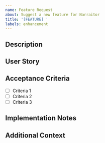 ```yaml
---
name: Feature Request
about: Suggest a new feature for Narraitor
title: '[FEATURE] '
labels: enhancement
---
```


## Description
<!-- Provide a clear and concise description of the feature -->

## User Story
<!-- As a [type of user], I want [goal] so that [benefit] -->

## Acceptance Criteria
<!-- What specific requirements must be met for this feature to be complete? -->
- [ ] Criteria 1
- [ ] Criteria 2
- [ ] Criteria 3

## Implementation Notes
<!-- Any ideas or suggestions for implementation -->

## Additional Context
<!-- Add any other context or screenshots about the feature request here -->

